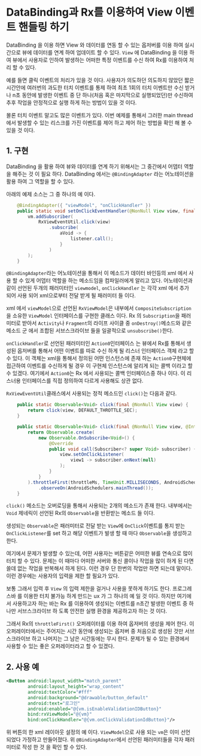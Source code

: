 # DataBinding과 Rx를 이용하여 View 이벤트 핸들링 하기 

DataBinding 을 이용 하면 View 와 데이터를 연동 할 수 있는 옵저버를 이용 하여 실시간으로 뷰에 데이터를 연계 하여 업데이트 할 수 있다. `View` 에 DataBinding 을 이용 하여 뷰에서 사용자로 인하여 발생하는 어떠한 특정 이벤트를 수신 하여 Rx를 이용하여 처리 할 수 있다. 

예를 들면 클릭 이벤트의 처리가 있을 것 이다. 사용자가 의도하던 의도하지 않았던 짧은 시간안에 여러번의 과도한 터치 이벤트를 통제 하여 최초 1회의 터치 이벤트만 수신 받거나 n초 동안에 발생한 이벤트 중 단 하나(처음 혹은 마지막으로 실행되었던)만 수신하여 추후 작업을 안정적으로 실행 하게 하는 방법이 있을 것 이다. 

몰론 터치 이벤트 말고도 많은 이벤트가 있다. 이번 예제를 통해서 그러한 main thread 에서 발생할 수 있는 리스크를 가진 이벤트를 제어 하고 제어 하는 방법을 확인 해 볼 수 있을 것 이다. 

## 1. 구현 

DataBinding 을 활용 하여 뷰와 데이터를 연계 하기 위해서는 그 중간에서 어뎁터 역할을 해주는 것 이 필요 하다. DataBinding 에서는 `@BindingAdapter` 라는 어노테이션을 활용 하여 그 역할을 할 수 있다. 

아래의 예제 소스는 그 중 하나의 예 이다. 

```java
	@BindingAdapter({ "viewModel", "onClickHandler" })
	public static void setOnClickEventHandler(@NonNull View view, final RxViewModel vm, Action0 listener) {
		vm.addSubscriber(
			RxViewEventUtil.click(view)
				.subscribe(
					aVoid -> {
						listener.call();
					}
				)
		);
	}
```

`@BindingAdapter`라는 어노테이션을 통해서 이 메소드가 데이터 바인등의 xml 에서 사용 할 수 있게 어뎁터 역할을 하는 메소드임을 컴파일러에게 알리고 있다. 
어노테이션과 같이 선언된 두개의 패러미터인 `viewmodel`, `onClickHandler` 는 각각 xml 에서 추가 되어 사용 되어 xml으로부터 전달 받게 될 패러미터 들 이다. 

xml 에서 `viewModel`으로 선언된 `RxViewModel`은 내부에서 `CompositeSubscription`을 소유한 `ViewModel` 인터페이스를 구현한 클래스 이다. Rx 의 `Subscription`을 패러미터로 받아서 `Activity`나 `Fragment`의 라이프 사이클 중 `onDestroy()`메소드와 같은 메소드 군 에서 조합된 서브스크라이브 들을 일괄적으로 `unsubscribe()`한다. 

`onClickHandler`로 선언된 패러미터인 `Action0`인터페이스 는 뷰에서 Rx를 통해서 생성된 옵저버를 통해서 어떤 이벤트를 따로 수신 하게 될 리스너 인터페이스 객체 라고 할 수 있다. 이 객체는 xml을 통해서 정의된 어떤 인스턴스에 존재 하는 `Action0`구현체에 접근하여 이벤트를 수신하게 될 경우 이 구현체 인스턴스에 알리게 되는 콜백 이라고 할 수 있겠다. 여기에서 `Action0`는 Rx 에서 사용되는 콜백 인터페이스중 하나 이다. 이 리스너용 인터페이스를 직접 정의하여 다르게 사용해도 상관 없다. 

`RxViewEventUtil`클래스에서 사용되는 정적 메소드인 `click()`는 다음과 같다. 

```java
	public static Observable<Void> click(final @NonNull View view) {
		return click(view, DEFAULT_THROTTLE_SEC);
	}

	public static Observable<Void> click(final @NonNull View view, @IntRange(from = DEFAULT_THROTTLE_SEC) int throttleMs) {
		return Observable.create(
			new Observable.OnSubscribe<Void>() {
				@Override
				public void call(Subscriber<? super Void> subscriber) {
					view.setOnClickListener(
						view1 -> subscriber.onNext(null)
					);
				}
			}
		).throttleFirst(throttleMs, TimeUnit.MILLISECONDS, AndroidSchedulers.mainThread())
			.observeOn(AndroidSchedulers.mainThread());
	}
```

`click()` 메소드는 오버로딩을 통해서 사용되는 2개의 메소드가 존재 한다. 내부에서는 `Void` 제네릭이 선언된 Rx의 `Observable`을 반환받는 메소드 들 이다. 

생성되는 `Observable`은 패러미터로 전달 받는 `View`에 `OnClick`이벤트를 통지 받는 `OnClickListener`를 set 하고 해당 이벤트가 발생 할 때 마다 `Observable`을 생성하고 한다. 

여기에서 문제가 발생할 수 있는데, 어떤 사용자는 버튼같은 어떠한 뷰를 연속으로 많이 터치 할 수 있다. 문제는 이 때마다 어떠한 서버와 통신 콜이나 작업을 많이 하게 된 다면 쓸데 없는 작업을 반복해서 하게 된다. 이런 경우 단 한번의 작업만 하면 되는데 말이다. 이런 경우에는 사용자의 입력을 제한 할 필요가 있다. 

보통 그래서 입력 후 `View` 의 입력 제한을 걸거나 사용을 못하게 하기도 한다. 프로그레스바 를 이용한 터치 불가능 하게 만드는 ux 가 그 하나의 예 일 것 이다. 하지만 여기에서 사용하고자 하는 바는 Rx 를 이용하여 생성되는 이벤트를 n초간 발생한 이벤트 중 하나만 서브스크라이브 하 도록 안전한 실행 환경을 제공하고자 하는 것 이다. 

그래서 Rx의 `throttleFirst()` 오퍼레이터를 이용 하여 옵저버의 생성을 제어 한다. 이 오퍼레이터에서는 주어지는 시간 동안에 생성되는 옵저버 중 처음으로 생성된 것만 서브스크라이브 하고 나머지는 그 남은 시간동에는 무시 한다. 문제가 될 수 있는 환경에서 사용할 수 있는 좋은 오퍼레이터라고 할 수 있겠다. 

## 2. 사용 예 

```xml
<Button android:layout_width="match_parent"
        android:layout_height="wrap_content"
        android:textColor="#fff"
        android:background="@drawable/button_default"
        android:text="로그인"
        android:enabled="@{vm.isEnableValidationIDButton}"
        bind:rxViewModel="@{vm}"
        bind:onClickHandler="@{vm.onClickValidationIdButton}"/>
```

위 버튼의 한 xml 레이아웃 설정의 예 이다. `ViewModel`으로 사용 되는 `vm`은 이미 선언 되었다 가정하고 만들어졌다. 위 `@BindingAdapter`에서 선언된 패러미터들을 각자 패러미터로 작성 한 것 을 확인 할 수 있다. 